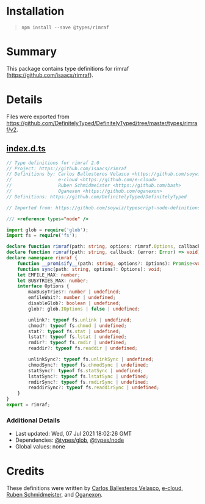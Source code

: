 # Installation
> `npm install --save @types/rimraf`

# Summary
This package contains type definitions for rimraf (https://github.com/isaacs/rimraf).

# Details
Files were exported from https://github.com/DefinitelyTyped/DefinitelyTyped/tree/master/types/rimraf/v2.
## [index.d.ts](https://github.com/DefinitelyTyped/DefinitelyTyped/tree/master/types/rimraf/v2/index.d.ts)
````ts
// Type definitions for rimraf 2.0
// Project: https://github.com/isaacs/rimraf
// Definitions by: Carlos Ballesteros Velasco <https://github.com/soywiz>
//                 e-cloud <https://github.com/e-cloud>
//                 Ruben Schmidmeister <https://github.com/bash>
//                 Oganexon <https://github.com/oganexon>
// Definitions: https://github.com/DefinitelyTyped/DefinitelyTyped

// Imported from: https://github.com/soywiz/typescript-node-definitions/rimraf.d.ts

/// <reference types="node" />

import glob = require('glob');
import fs = require('fs');

declare function rimraf(path: string, options: rimraf.Options, callback: (error: Error) => void): void;
declare function rimraf(path: string, callback: (error: Error) => void): void;
declare namespace rimraf {
    function __promisify__(path: string, options?: Options): Promise<void>;
    function sync(path: string, options?: Options): void;
    let EMFILE_MAX: number;
    let BUSYTRIES_MAX: number;
    interface Options {
        maxBusyTries?: number | undefined;
        emfileWait?: number | undefined;
        disableGlob?: boolean | undefined;
        glob?: glob.IOptions | false | undefined;

        unlink?: typeof fs.unlink | undefined;
        chmod?: typeof fs.chmod | undefined;
        stat?: typeof fs.stat | undefined;
        lstat?: typeof fs.lstat | undefined;
        rmdir?: typeof fs.rmdir | undefined;
        readdir?: typeof fs.readdir | undefined;

        unlinkSync?: typeof fs.unlinkSync | undefined;
        chmodSync?: typeof fs.chmodSync | undefined;
        statSync?: typeof fs.statSync | undefined;
        lstatSync?: typeof fs.lstatSync | undefined;
        rmdirSync?: typeof fs.rmdirSync | undefined;
        readdirSync?: typeof fs.readdirSync | undefined;
    }
}
export = rimraf;

````

### Additional Details
 * Last updated: Wed, 07 Jul 2021 18:02:26 GMT
 * Dependencies: [@types/glob](https://npmjs.com/package/@types/glob), [@types/node](https://npmjs.com/package/@types/node)
 * Global values: none

# Credits
These definitions were written by [Carlos Ballesteros Velasco](https://github.com/soywiz), [e-cloud](https://github.com/e-cloud), [Ruben Schmidmeister](https://github.com/bash), and [Oganexon](https://github.com/oganexon).
